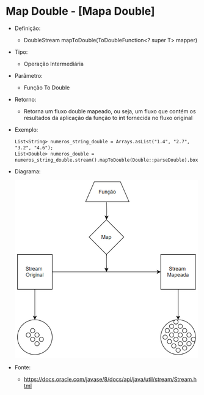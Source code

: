 # Map Double - [Mapa Double]

- Definição: 
    - DoubleStream mapToDouble(ToDoubleFunction<? super T> mapper)

- Tipo: 
    - Operação Intermediária

- Parâmetro:
    - Função To Double

- Retorno:
    - Retorna um fluxo double mapeado, ou seja, um fluxo que contém os resultados da aplicação da função to int fornecida no fluxo original 

- Exemplo: 
    ```
    List<String> numeros_string_double = Arrays.asList("1.4", "2.7", "3.2", "4.6");
	List<Double> numeros_double = numeros_string_double.stream().mapToDouble(Double::parseDouble).boxed().toList();
    ```
- Diagrama:

    ![Map](../images/04_map.png)

- Fonte: 
    - https://docs.oracle.com/javase/8/docs/api/java/util/stream/Stream.html